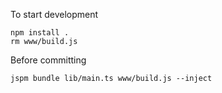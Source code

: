To start development

    npm install .
    rm www/build.js

Before committing

    jspm bundle lib/main.ts www/build.js --inject

